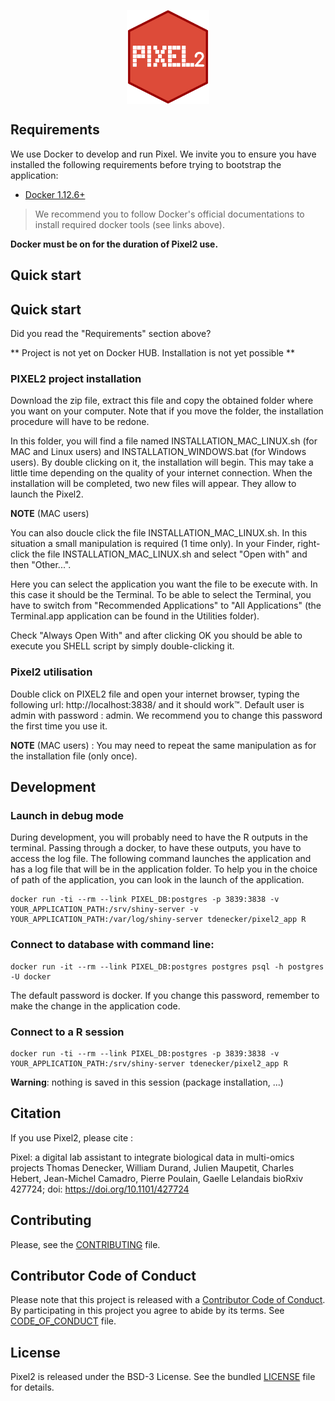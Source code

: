 <img src="www/Images/logo.png" alt="logo" style="display: block;
    margin-left: auto;
    margin-right: auto; height:150px">

## Requirements

We use Docker to develop and run Pixel. We invite you to ensure you have
installed the following requirements before trying to bootstrap the application:

* [Docker 1.12.6+](https://docs.docker.com/engine/installation/)

> We recommend you to follow Docker's official documentations to install
required docker tools (see links above).

**Docker must be on for the duration of Pixel2 use.**

## Quick start

## Quick start

Did you read the "Requirements" section above?

** Project is not yet on Docker HUB. Installation is not yet possible **

### PIXEL2 project installation

Download the zip file, extract this file and copy the obtained folder where you want on your computer. Note that if you move the folder, the installation procedure will have to be redone.

In this folder, you will find a file named INSTALLATION_MAC_LINUX.sh (for MAC and Linux users) and INSTALLATION_WINDOWS.bat (for Windows users). By double clicking on it, the installation will begin. This may take a little time depending on the quality of your internet connection. When the installation will be completed, two new files will appear. They allow to launch the Pixel2.

**NOTE** (MAC users)

You can also doucle click the file INSTALLATION_MAC_LINUX.sh. In this situation a small manipulation is required (1 time only).
In your Finder, right-click the file INSTALLATION_MAC_LINUX.sh and select "Open with" and then "Other...".

Here you can select the application you want the file to be execute with. In this case it should be the Terminal. To be able to select the Terminal, you have to switch from "Recommended Applications" to "All Applications"  (the Terminal.app application can be found in the Utilities folder).

Check "Always Open With" and after clicking OK you should be able to execute you SHELL script by simply double-clicking it.

### Pixel2 utilisation

Double click on PIXEL2 file and open your internet browser, typing the following url: http://localhost:3838/ and it should work™. Default user is admin with password : admin. We recommend you to change this password the first time you use it.

**NOTE** (MAC users) : You may need to repeat the same manipulation as for the installation file (only once).

## Development

### Launch in debug mode

During development, you will probably need to have the R outputs in the terminal. Passing through a docker, to have these outputs, you have to access the log file. The following command launches the application and has a log file that will be in the application folder. To help you in the choice of path of the application, you can look in the launch of the application.

```
docker run -ti --rm --link PIXEL_DB:postgres -p 3839:3838 -v YOUR_APPLICATION_PATH:/srv/shiny-server -v YOUR_APPLICATION_PATH:/var/log/shiny-server tdenecker/pixel2_app R
```

### Connect to database with command line:  
```
docker run -it --rm --link PIXEL_DB:postgres postgres psql -h postgres -U docker
```
The default password is docker. If you change this password, remember to make the change in the application code.

### Connect to a R session

```
docker run -ti --rm --link PIXEL_DB:postgres -p 3839:3838 -v YOUR_APPLICATION_PATH:/srv/shiny-server tdenecker/pixel2_app R
```

**Warning**: nothing is saved in this session (package installation, ...)

## Citation
If you use Pixel2, please cite :

Pixel: a digital lab assistant to integrate biological data in multi-omics projects
Thomas Denecker, William Durand, Julien Maupetit, Charles Hebert, Jean-Michel Camadro, Pierre Poulain, Gaelle Lelandais
bioRxiv 427724; doi: https://doi.org/10.1101/427724

## Contributing

Please, see the [CONTRIBUTING](CONTRIBUTING.md) file.

## Contributor Code of Conduct

Please note that this project is released with a [Contributor Code of
Conduct](http://contributor-covenant.org/). By participating in this project you
agree to abide by its terms. See [CODE_OF_CONDUCT](CODE_OF_CONDUCT.md) file.

## License

Pixel2 is released under the BSD-3 License. See the bundled [LICENSE](LICENSE)
file for details.

